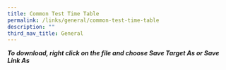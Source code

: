```yaml
---
title: Common Test Time Table
permalink: /links/general/common-test-time-table
description: ""
third_nav_title: General
---
```

**_To download, right click on the file and choose Save Target As or Save Link As_**